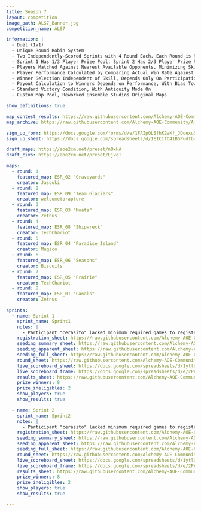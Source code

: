 ```yaml
---
title: Season 7
layout: competition
image_path: ALS7_Banner.jpg
competition_name: ALS7

information: |
  - Duel (1v1)
  - Unique Round Robin System
  - Two Independently-Scored Sprints with 4 Round Each. Each Round is Play-All-Two
  - Sprint 1 Has 1/3 Player Prize Pool, Sprint 2 Has 2/3 Player Prize Pool
  - Players Matched Against Nearest Available Opponents, Minimizing Skill Gap
  - Player Performance Calculated by Comparing Actual Win Rate Against Theoretical Win Rate
  - Winner Selection Independent of Skill, Depends Only On Participation and Performance
  - Payout Calculation to Winners Depends on Performance, With Bias Toward Higher Skill
  - Standard Victory Condition, With Antiquity Mode On
  - Custom Map Pool, Reworked Ensemble Studios Original Maps

show_definitions: true

map_contest_results: https://raw.githubusercontent.com/Alchemy-AOE-Community/Alchemy-AOE-Community.github.io/main/ALS7_Resources/Map_Contest.ods
map_archive: https://raw.githubusercontent.com/Alchemy-AOE-Community/Alchemy-AOE-Community.github.io/main/ALS7_Resources/Map_Archive.zip

sign_up_form: https://docs.google.com/forms/d/e/1FAIpQLSfhK2aKf_JDuexuSibfBlqUvwG6RRAgC171BdIu9tVs3bvj2Q/viewform?usp=sharing
sign_up_sheet: https://docs.google.com/spreadsheets/d/1EICIfO41B5PudTbgvwgBbc4u1sjhVu6il4vDXiX9Ses/edit?resourcekey=&gid=1866421962#gid=1866421962

draft_maps: https://aoe2cm.net/preset/nOxHA
draft_civs: https://aoe2cm.net/preset/EjvqT

maps: 
  - round: 1
    featured_map: ESR_02 "Graveyards"
    creator: Jasouki
  - round: 2
    featured_map: ESR_09 "Team_Glaciers"
    creator: welcometorapture
  - round: 3
    featured_map: ESR_03 "Moats"
    creator: Zetnus
  - round: 4
    featured_map: ESR_08 "Shipwreck"
    creator: TechChariot
  - round: 5
    featured_map: ESR_04 "Paradise_Island"
    creator: Magico
  - round: 6
    featured_map: ESR_06 "Seasons"
    creator: Biscuits
  - round: 7
    featured_map: ESR_05 "Prairie"
    creator: TechChariot
  - round: 8
    featured_map: ESR_01 "Canals"
    creator: Zetnus

sprints:
  - name: Sprint 1
    sprint_name: Sprint1
    notes: | 
      - Participant "cerasito" lacked minimum required games to register (84/100). Exception granted due to being close to target with normal win rate. Player may compete for prize."
    registration_sheet: https://raw.githubusercontent.com/Alchemy-AOE-Community/Alchemy-AOE-Community.github.io/main/ALS7_Resources/Sprint1/Registration.ods
    seeding_summary_sheet: https://raw.githubusercontent.com/Alchemy-AOE-Community/Alchemy-AOE-Community.github.io/main/ALS7_Resources/Sprint1/Seeding_Summary.ods
    seeding_apparent_sheet: https://raw.githubusercontent.com/Alchemy-AOE-Community/Alchemy-AOE-Community.github.io/main/ALS7_Resources/Sprint1/Seeding_Apparent.ods
    seeding_full_sheet: https://raw.githubusercontent.com/Alchemy-AOE-Community/Alchemy-AOE-Community.github.io/main/ALS7_Resources/Sprint1/Seeding_Full.ods
    round_sheet: https://raw.githubusercontent.com/Alchemy-AOE-Community/Alchemy-AOE-Community.github.io/main/ALS7_Resources/Sprint1/Round_by_Round.ods
    live_scoreboard_sheet: https://docs.google.com/spreadsheets/d/1ytlURpxM8D7gZumt6dKuoAHMSD3z-lRZRLEzTAGaG8w
    live_scoreboard_frame: https://docs.google.com/spreadsheets/d/e/2PACX-1vTvlsM1PKva5GtEtSMl-N_clMz1xuDmHnv8yoZnz7Yu_nejeLOvW1Wo9t2YG3ebTHXhXC9o0kaCAap9/pubhtml?gid=0&single=true
    results_sheet: https://raw.githubusercontent.com/Alchemy-AOE-Community/Alchemy-AOE-Community.github.io/main/ALS7_Resources/Sprint1/Results.ods
    prize_winners: 8
    prize_ineligibles: 2
    show_players: true
    show_results: true

  - name: Sprint 2
    sprint_name: Sprint2
    notes: | 
      - Participant "cerasito" lacked minimum required games to register (94/100). Exception granted due to being close to target with normal win rate. Player may compete for prize."
    registration_sheet: https://raw.githubusercontent.com/Alchemy-AOE-Community/Alchemy-AOE-Community.github.io/main/ALS7_Resources/Sprint2/Registration.ods
    seeding_summary_sheet: https://raw.githubusercontent.com/Alchemy-AOE-Community/Alchemy-AOE-Community.github.io/main/ALS7_Resources/Sprint2/Seeding_Summary.ods
    seeding_apparent_sheet: https://raw.githubusercontent.com/Alchemy-AOE-Community/Alchemy-AOE-Community.github.io/main/ALS7_Resources/Sprint2/Seeding_Apparent.ods
    seeding_full_sheet: https://raw.githubusercontent.com/Alchemy-AOE-Community/Alchemy-AOE-Community.github.io/main/ALS7_Resources/Sprint2/Seeding_Full.ods
    round_sheet: https://raw.githubusercontent.com/Alchemy-AOE-Community/Alchemy-AOE-Community.github.io/main/ALS7_Resources/Sprint2/Round_by_Round.ods
    live_scoreboard_sheet: https://docs.google.com/spreadsheets/d/1ytlURpxM8D7gZumt6dKuoAHMSD3z-lRZRLEzTAGaG8w
    live_scoreboard_frame: https://docs.google.com/spreadsheets/d/e/2PACX-1vTvlsM1PKva5GtEtSMl-N_clMz1xuDmHnv8yoZnz7Yu_nejeLOvW1Wo9t2YG3ebTHXhXC9o0kaCAap9/pubhtml?gid=0&single=true
    results_sheet: https://raw.githubusercontent.com/Alchemy-AOE-Community/Alchemy-AOE-Community.github.io/main/ALS7_Resources/Sprint2/Results.ods
    prize_winners: 8
    prize_ineligibles: 2
    show_players: true
    show_results: true

---
```


